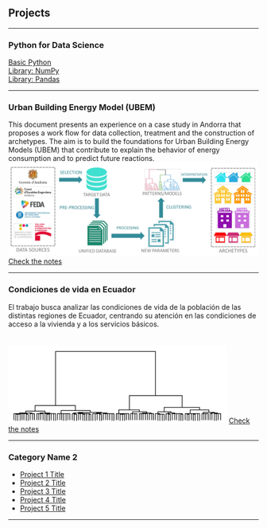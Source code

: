 ## Projects

---

### Python for Data Science

[Basic Python](./projects/python/mainpython.md)
<br>
[Library: NumPy](./projects/python/numpy/mainnumpy.md)
<br>
[Library: Pandas](./projects/python/numpy/mainpandas.md)

---
### Urban Building Energy Model (UBEM)
This document presents an experience on a case study in Andorra that proposes a work flow for data collection, treatment and the construction of archetypes. The aim is to build the foundations for Urban Building Energy Models (UBEM) that contribute to explain the behavior of energy consumption and to predict future reactions.
<br>
![UBEM](.\projects\UBEM\workflow.png)
<br>
[Check the notes](./projects/UBEM/mainUBEM.md)

---
### Condiciones de vida en Ecuador
El trabajo busca analizar las condiciones de vida de la población de las distintas regiones de Ecuador, centrando su atención en las condiciones de acceso a la vivienda y a los servicios básicos.
<br>
<br><br>
![dendogram](.\projects\Ecuador\dendogram.png)
[Check the notes](./projects/Ecuador/mainEcuador.md)

---

### Category Name 2

- [Project 1 Title](http://example.com/)
- [Project 2 Title](http://example.com/)
- [Project 3 Title](http://example.com/)
- [Project 4 Title](http://example.com/)
- [Project 5 Title](http://example.com/)

---





